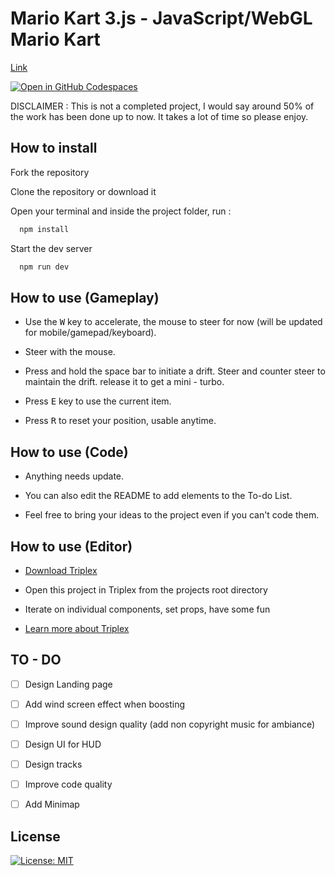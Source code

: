 # Mario Kart 3.js - JavaScript/WebGL Mario Kart

[Link](https://mario-kart-3-js.vercel.app/)

[![Open in GitHub Codespaces](https://github.com/codespaces/badge.svg)](https://codespaces.new/Lunakepio/Mario-Kart-3.js)

DISCLAIMER : This is not a completed project, I would say around 50% of the work has been done up to now. It takes a lot of time so please enjoy.

## How to install

Fork the repository

Clone the repository or download it

Open your terminal and inside the project folder, run :

```bash
  npm install
```

Start the dev server

```bash
  npm run dev
```

## How to use (Gameplay)

- Use the <kbd>W</kbd> key to accelerate, the mouse to steer for now (will be updated for mobile/gamepad/keyboard).

- Steer with the mouse.

- Press and hold the space bar to initiate a drift. Steer and counter steer to maintain the drift. release it to get a mini - turbo.

- Press <kbd>E</kbd> key to use the current item.

- Press <kbd>R</kbd> to reset your position, usable anytime.

## How to use (Code)

- Anything needs update.

- You can also edit the README to add elements to the To-do List.

- Feel free to bring your ideas to the project even if you can't code them.

## How to use (Editor)

- [Download Triplex](https://triplex.dev/download)

- Open this project in Triplex from the projects root directory

- Iterate on individual components, set props, have some fun

- [Learn more about Triplex](https://triplex.dev/docs/get-started/user-interface)

## TO - DO

- [ ] Design Landing page

- [ ] Add wind screen effect when boosting 

- [ ] Improve sound design quality (add non copyright music for ambiance)

- [ ] Design UI for HUD

- [ ] Design tracks 

- [ ] Improve code quality

- [ ] Add Minimap



## License

[![License: MIT](https://img.shields.io/badge/License-MIT-yellow.svg)](https://opensource.org/licenses/MIT)

